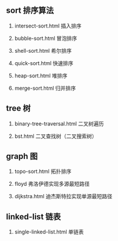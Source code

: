 ## sort 排序算法
 1. intersect-sort.html 插入排序

 2. bubble-sort.html 冒泡排序

 3. shell-sort.html 希尔排序

 4. quick-sort.html 快速排序
 
 5. heap-sort.html 堆排序

 6. merge-sort.html 归并排序

## tree 树
 1. binary-tree-traversal.html 二叉树遍历

 2. bst.html 二叉查找树（二叉搜索树）

## graph 图
 1. topo-sort.html 拓扑排序

 2. floyd 弗洛伊德实现多源最短路径

 3. dijkstra.html 迪杰斯特拉实现单源最短路径

## linked-list 链表
 1. single-linked-list.html 单链表